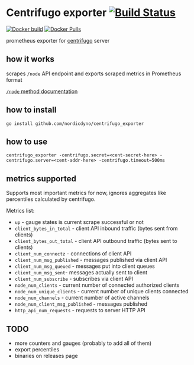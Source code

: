 # Centrifugo exporter [![Build Status](https://travis-ci.org/nordicdyno/centrifugo_exporter.svg)][travis]

[![Docker build](https://img.shields.io/docker/build/nordicdyno/centrifugo_exporter.svg)][hub]
[![Docker Pulls](https://img.shields.io/docker/pulls/nordicdyno/centrifugo_exporter.svg)][hub]

prometheus exporter for [centrifugo](https://github.com/centrifugal/centrifugo) server

## how it works

scrapes `/node` API endpoint and exports scraped metrics in Prometheus format

[`/node` method documentation](https://fzambia.gitbooks.io/centrifugal/content/server/api.html#node-centrifugo--140)

## how to install

    go install github.com/nordicdyno/centrifugo_exporter

## how to use

    centrifugo_exporter -centrifugo.secret=<cent-secret-here> -centrifugo.server=<cent-addr-here> -centrifugo.timeout=500ms

## metrics supported

Supports most important metrics for now, ignores aggregates like percentiles calculated by centrifugo.

Metrics list:

* `up` - gauge states is current scrape successful or not
* `client_bytes_in_total` - client API inbound traffic (bytes sent from clients)
* `client_bytes_out_total` - client API outbound traffic (bytes sent to clients)
* `client_num_connectz` - connections of client API
* `client_num_msg_published` - messages published via client API
* `client_num_msg_queued` - messages put into client queues
* `client_num_msg_sent`- messages actually sent to client
* `client_num_subscribe` - subscribes via client API
* `node_num_clients` - current number of connected authorized clients
* `node_num_unique_clients` - current number of unique clients connected
* `node_num_channels` - current number of active channels
* `node_num_client_msg_published` -  messages published
* `http_api_num_requests` - requests to server HTTP API

## TODO

* more counters and gauges (probably to add all of them)
* export percentiles
* binaries on releases page

[travis]: https://travis-ci.org/nordicdyno/centrifugo_exporter
[hub]: https://hub.docker.com/r/nordicdyno/centrifugo_exporter/
